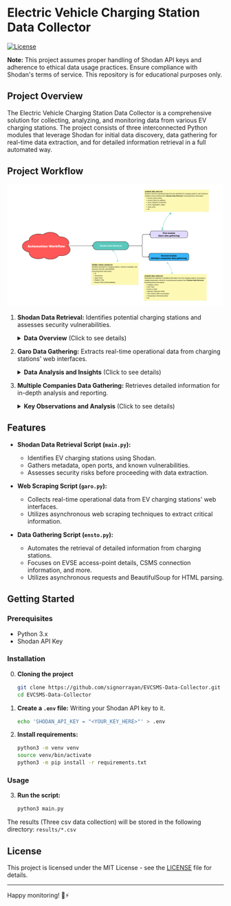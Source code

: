 # Electric Vehicle Charging Station Data Collector

[![License](https://img.shields.io/badge/License-MIT-green.svg)](https://opensource.org/licenses/MIT)

**Note:** This project assumes proper handling of Shodan API keys and adherence to ethical data usage practices. Ensure compliance with Shodan's terms of service. This repository is for educational purposes only.


## Project Overview
The Electric Vehicle Charging Station Data Collector is a comprehensive solution for collecting, analyzing, and monitoring data from various EV charging stations. The project consists of three interconnected Python modules that leverage Shodan for initial data discovery, data gathering for real-time data extraction, and for detailed information retrieval in a full automated way.

## Project Workflow

![Workflow](workflow.png)

1. **Shodan Data Retrieval:** Identifies potential charging stations and assesses security vulnerabilities.
    <details>
    <summary><b>Data Overview</b> (Click to see details)</summary>
    The dataset includes information on various charging stations, comprising columns such as IP addresses, hostnames, open ports, titles, and known Common Vulnerabilities and Exposures (CVEs). This data was collected using Shodan API, offering a snapshot of the current landscape of publicly available charging infrastructure.
    </details>


2. **Garo Data Gathering:** Extracts real-time operational data from charging stations' web interfaces.
   <details>
   <summary><b>Data Analysis and Insights</b> (Click to see details)</summary>
   
   | Topic                             | Description                                                                                                                                                                     |
   |-----------------------------------|---------------------------------------------------------------------------------------------------------------------------------------------------------------------------------|
   | Connection Status Overview        | - Understand the overall connection status of the charging stations.<br>- Identify stations with consistently stable or unstable connections.                                   |
   | CSMS Connection Analysis          | - Analyze the CSMS network connection details to ensure seamless communication with the central management system.<br>- Identify stations facing registration issues or errors. |
   | Ethernet Settings Evaluation      | - Examine Ethernet settings to assess network configurations.<br>- Identify stations with specific frequency or signal strength patterns.                                       |
   | Software Version Distribution     | - Investigate the distribution of software versions across stations.<br>- Identify stations that may require updates or maintenance.                                            |

   </details>


3. **Multiple Companies Data Gathering:** Retrieves detailed information for in-depth analysis and reporting.
    <details>
   <summary><b>Key Observations and Analysis</b> (Click to see details)</summary>
   
   | Topic                           | Description                                                            |
   |---------------------------------|------------------------------------------------------------------------|
   | Station Information             | The CSV file includes URLs for each charging station, providing a direct link to their respective states. |
   | Operational Parameters          | The dataset covers various operational parameters, including LED type, power in watts, operator selection mode, temperature monitoring state, etc. |
   | Charging States                 | Charging station states, represented by "IDLE," "CONNECTED," or "DISABLED," provide insights into the availability and readiness of the stations for charging. |
   | Physical Security Indicators    | "Plug not locked" messages indicate potential physical security risks. |
   | Metering Information            | Meter configurations, such as Modbus Meter ABB, are present. Securing these meters is crucial for accurate billing and preventing fraudulent activities. |
   | Communication Details           | Mobile network details, including ICCID, IMSI, and IMEI, are provided. |
   | Energy Consumption              | Energy-related parameters, such as energy in watt-hours and charging current, offer insights into consumption patterns. |
   | Security States                 | - OCPP states, including "CONNECTED" or "DISABLED," require close monitoring for secure communication. An "IDLE" state signifies readiness for charging. |
   
   </details>


## Features
- **Shodan Data Retrieval Script (`main.py`):**
  - Identifies EV charging stations using Shodan.
  - Gathers metadata, open ports, and known vulnerabilities.
  - Assesses security risks before proceeding with data extraction.

- **Web Scraping Script (`garo.py`):**
  - Collects real-time operational data from EV charging stations' web interfaces.
  - Utilizes asynchronous web scraping techniques to extract critical information.

- **Data Gathering Script (`ensto.py`):**
  - Automates the retrieval of detailed information from charging stations.
  - Focuses on EVSE access-point details, CSMS connection information, and more.
  - Utilizes asynchronous requests and BeautifulSoup for HTML parsing.


## Getting Started

### Prerequisites
- Python 3.x
- Shodan API Key

### Installation

0. **Cloning the project** 
    ```bash
    git clone https://github.com/signorrayan/EVCSMS-Data-Collector.git
    cd EVCSMS-Data-Collector
    ```
1. **Create a `.env` file:** Writing your Shodan API key to it.
   ```bash
   echo 'SHODAN_API_KEY = "<YOUR_KEY_HERE>"' > .env
   ```
   
2. **Install requirements:**
    ```bash
    python3 -m venv venv
    source venv/bin/activate
    python3 -m pip install -r requirements.txt
    ```

### Usage
3. **Run the script:**
    ```bash
    python3 main.py
    ```
The results (Three csv data collection) will be stored in the following directory: `results/*.csv`

## License
This project is licensed under the MIT License - see the [LICENSE](LICENSE) file for details.

---
Happy monitoring! 🚗⚡
